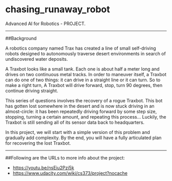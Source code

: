 # chasing_runaway_robot
Advanced AI for Robotics - PROJECT. 

 ----------
##Background
 
 A robotics company named Trax has created a line of small self-driving robots 
 designed to autonomously traverse desert environments in search of undiscovered
 water deposits.

 A Traxbot looks like a small tank. Each one is about half a meter long and drives
 on two continuous metal tracks. In order to maneuver itself, a Traxbot can do one
 of two things: it can drive in a straight line or it can turn. So to make a 
 right turn, A Traxbot will drive forward, stop, turn 90 degrees, then continue
 driving straight.

 This series of questions involves the recovery of a rogue Traxbot. This bot has 
 gotten lost somewhere in the desert and is now stuck driving in an almost-circle: it has
 been repeatedly driving forward by some step size, stopping, turning a certain 
 amount, and repeating this process... Luckily, the Traxbot is still sending all
 of its sensor data back to headquarters.

 In this project, we will start with a simple version of this problem and 
 gradually add complexity. By the end, you will have a fully articulated
 plan for recovering the lost Traxbot.
 
 ----------
 
##Following are the URLs to more info about the project:
 
- https://youtu.be/nsEiu2Pzj5k
- https://www.udacity.com/wiki/cs373/project?nocache
